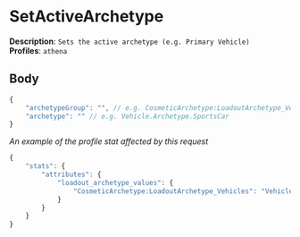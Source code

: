 # SetActiveArchetype

**Description**: `Sets the active archetype (e.g. Primary Vehicle)` \
**Profiles**: `athena`

## Body

```js
{
    "archetypeGroup": "", // e.g. CosmeticArchetype:LoadoutArchetype_Vehicles
    "archetype": "" // e.g. Vehicle.Archetype.SportsCar
}
```

_An example of the profile stat affected by this request_

```js
{
    "stats": {
        "attributes": {
            "loadout_archetype_values": {
                "CosmeticArchetype:LoadoutArchetype_Vehicles": "Vehicle.Archetype.SportsCar"
            }
        }
    }
}
```
